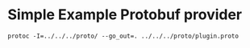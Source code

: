 # Simple Example Protobuf provider

`protoc -I=../../../proto/ --go_out=. ../../../proto/plugin.proto`


